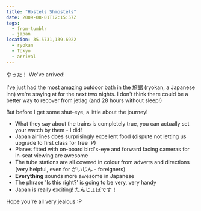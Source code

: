 ```yaml
---
title: "Hostels Shmostels"
date: 2009-08-01T12:15:57Z
tags:
  - from-tumblr
  - japan
location: 35.5731,139.6922
  - ryokan
  - Tokyo
  - arrival
---
```

やった！ We've arrived!

I've just had the most amazing outdoor bath in the 旅館 (ryokan, a Japanese inn) we're staying at for the next two nights. I don't think there could be a better way to recover from jetlag (and 28 hours without sleep!)

But before I get some shut-eye, a little about the journey!

- What they say about the trains is completely true, you can actually set your watch by them - I did!
- Japan airlines does surprisingly excellent food (dispute not letting us upgrade to first class for free :P)
- Planes fitted with on-board bird's-eye and forward facing cameras for in-seat viewing are awesome
- The tube stations are all covered in colour from adverts and directions (very helpful, even for がいじん - foreigners)
- **Everything** sounds more awesome in Japanese
- The phrase 'Is this right?' is going to be very, very handy
- Japan is really exciting! たんじょぼです！

Hope you're all very jealous :P
